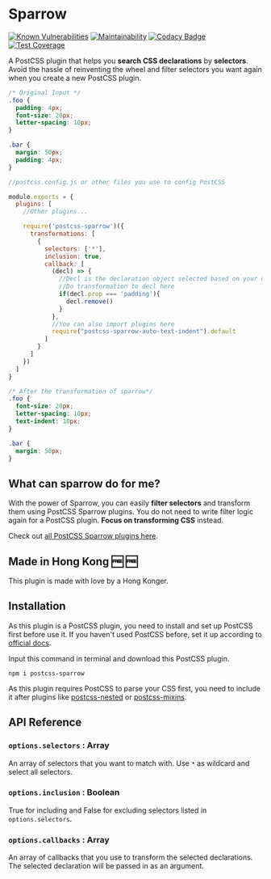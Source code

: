 # Sparrow

[![Known Vulnerabilities](https://snyk.io/test/github/winston0410/sparrow/badge.svg?targetFile=package.json)](https://snyk.io/test/github/winston0410/sparrow?targetFile=package.json) [![Maintainability](https://api.codeclimate.com/v1/badges/54626992beea73efcadf/maintainability)](https://codeclimate.com/github/winston0410/sparrow/maintainability) [![Codacy Badge](https://app.codacy.com/project/badge/Grade/4f5f78d7736d4ed7b8439c2096bdc38f)](https://www.codacy.com/manual/winston0410/sparrow?utm_source=github.com&utm_medium=referral&utm_content=winston0410/sparrow&utm_campaign=Badge_Grade) [![Test Coverage](https://api.codeclimate.com/v1/badges/54626992beea73efcadf/test_coverage)](https://codeclimate.com/github/winston0410/sparrow/test_coverage)

A PostCSS plugin that helps you **search CSS declarations** by **selectors**. Avoid the hassle of reinventing the wheel and filter selectors you want again when you create a new PostCSS plugin.


```css
/* Original Input */
.foo {
  padding: 4px;
  font-size: 20px;
  letter-spacing: 10px;
}

.bar {
  margin: 50px;
  padding: 4px;
}
```

```javascript
//postcss.config.js or other files you use to config PostCSS

module.exports = {
  plugins: [
    //Other plugins...

    require('postcss-sparrow')({
      transformations: [
        {
          selectors: ['*'],
          inclusion: true,
          callback: [
            (decl) => {
              //Decl is the declaration object selected based on your options.
              //Do transformation to decl here
              if(decl.prop === 'padding'){
                decl.remove()
              }
            },
            //You can also import plugins here
            require("postcss-sparrow-auto-text-indent").default  
          ]
        }
      ]
    })
  ]
}
```

```css
/* After the transformation of sparrow*/
.foo {
  font-size: 20px;
  letter-spacing: 10px;
  text-indent: 10px;
}

.bar {
  margin: 50px;
}
```

## What can sparrow do for me?

With the power of Sparrow, you can easily **filter selectors** and transform them using PostCSS Sparrow plugins. You do not need to write filter logic again for a PostCSS plugin. **Focus on transforming CSS** instead.

Check out [all PostCSS Sparrow plugins here](https://github.com/winston0410/sparrow/blob/EXAMPLE.md).

## Made in Hong Kong :free: :free:

This plugin is made with love by a Hong Konger.

## Installation

As this plugin is a PostCSS plugin, you need to install and set up PostCSS first before use it. If you haven't used PostCSS before, set it up according to [official docs](https://github.com/postcss/postcss#usage).

Input this command in terminal and download this PostCSS plugin.

```shell
npm i postcss-sparrow
```

As this plugin requires PostCSS to parse your CSS first, you need to include it after plugins like [postcss-nested](https://www.npmjs.com/package/postcss-nested) or [postcss-mixins](https://www.npmjs.com/package/postcss-mixins).

## API Reference

### `options.selectors` : Array

An array of selectors that you want to match with. Use `*` as wildcard and select all selectors.

### `options.inclusion` : Boolean

True for including and False for excluding selectors listed in `options.selectors`.

### `options.callbacks` : Array

An array of callbacks that you use to transform the selected declarations.  The selected declaration will be passed in as an argument.
